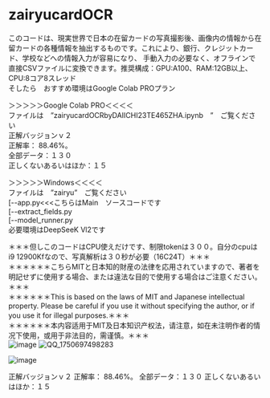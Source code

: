 # zairyucardOCR
このコードは、現実世界で日本の在留カードの写真撮影後、画像内の情報から在留カードの各種情報を抽出するものです。これにより、銀行、クレジットカード、学校などへの情報入力が容易になり、
手動入力の必要なく、オフラインで直接CSVファイルに変換できます。推奨構成：GPU:A100、RAM:12GB以上、CPU:8コア8スレッド<br>
そしたら　おすすめ環境はGoogle Colab PROプラン<br>

＞＞＞＞＞Google Colab PRO＜＜＜＜<br>
ファイルは　”zairyucardOCRbyDAIICHI23TE465ZHA.ipynb　”　ご覧ください<br>
正解バッジョンｖ２<br>
正解率： 88.46%。<br>
全部データ：１３０<br>
正しくないあるいはほか：１５<br>

＞＞＞＞＞Windows＜＜＜＜<br>
ファイルは　”zairyu”　ご覧ください<br>
[--app.py<<<こちらはMain　ソースコードです<br>
[--extract_fields.py<br>
[--model_runner.py<br>
必要環境はDeepSeeK Vl2です<br>

＊＊＊但しこのコードはCPU使えだけです、制限tokenは３００。自分のcpuはi9 12900Kfなので、写真解析は３０秒が必要（16C24T）＊＊＊<br>
＊＊＊＊＊＊こちらMITと日本知的財産の法律を応用されていますので、著者を明記せずに使用する場合、または違法な目的で使用する場合はご注意ください。＊＊＊<br>
＊＊＊＊＊＊This is based on the laws of MIT and Japanese intellectual property. Please be careful if you use it without specifying the author, or if you use it for illegal purposes.＊＊＊<br>
＊＊＊＊＊＊本内容适用于MIT及日本知识产权法，请注意，如在未注明作者的情况下使用，或用于非法目的，需谨慎。＊＊＊<br>
![image](https://github.com/user-attachments/assets/56fa4992-2229-4b7a-a489-b9a5cc0e67a7)
![QQ_1750697498283](https://github.com/user-attachments/assets/abc04888-baba-4d46-b5d0-0264b5289811)

![image](https://github.com/user-attachments/assets/39034d26-3b9b-41a6-83f0-0605c3ec302a)

正解バッジョンｖ２
正解率： 88.46%。
全部データ：１３０
正しくないあるいはほか：１５
